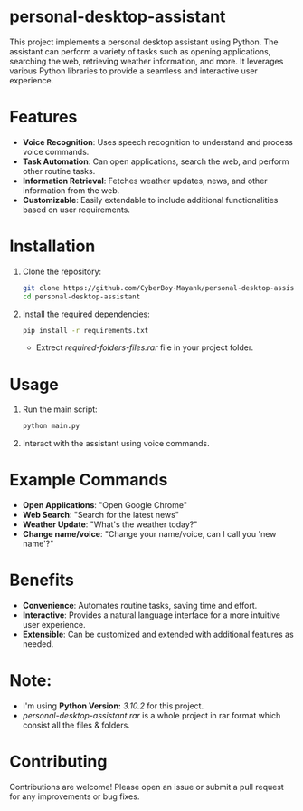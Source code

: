 # personal-desktop-assistant

This project implements a personal desktop assistant using Python. The assistant can perform a variety of tasks such as opening applications, searching the web, retrieving weather information, and more. It leverages various Python libraries to provide a seamless and interactive user experience.

# Features

- **Voice Recognition**: Uses speech recognition to understand and process voice commands.
- **Task Automation**: Can open applications, search the web, and perform other routine tasks.
- **Information Retrieval**: Fetches weather updates, news, and other information from the web.
- **Customizable**: Easily extendable to include additional functionalities based on user requirements.

# Installation

1. Clone the repository:
    ```sh
    git clone https://github.com/CyberBoy-Mayank/personal-desktop-assistant.git
    cd personal-desktop-assistant
    ```

2. Install the required dependencies:
    ```sh
    pip install -r requirements.txt
    ```
    - Extrect *required-folders-files.rar* file in your project folder.

# Usage

1. Run the main script:
    ```sh
    python main.py
    ```

2. Interact with the assistant using voice commands.

# Example Commands

- **Open Applications**: "Open Google Chrome"
- **Web Search**: "Search for the latest news"
- **Weather Update**: "What's the weather today?"
- **Change name/voice**: "Change your name/voice, can I call you 'new name'?"

# Benefits

- **Convenience**: Automates routine tasks, saving time and effort.
- **Interactive**: Provides a natural language interface for a more intuitive user experience.
- **Extensible**: Can be customized and extended with additional features as needed.

# Note:
- I'm using **Python Version:** *3.10.2* for this project.
- *personal-desktop-assistant.rar* is a whole project in rar format which consist all the files & folders.

# Contributing

Contributions are welcome! Please open an issue or submit a pull request for any improvements or bug fixes.
